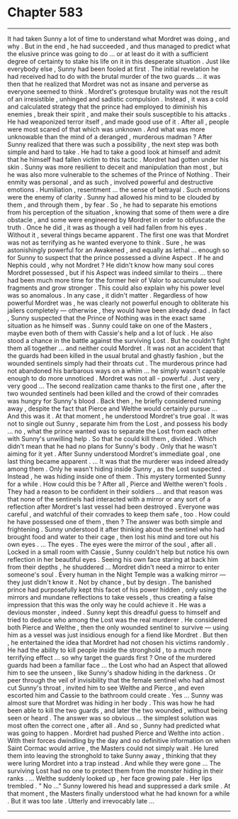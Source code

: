 
# Chapter 583


---

It had taken Sunny a lot of time to understand what Mordret was doing , and why . But in the end , he had succeeded , and thus managed to predict what the elusive prince was going to do … or at least do it with a sufficient degree of certainty to stake his life on it in this desperate situation .
Just like everybody else , Sunny had been fooled at first . The initial revelation he had received had to do with the brutal murder of the two guards … it was then that he realized that Mordret was not as insane and perverse as everyone seemed to think .
Mordret's grotesque brutality was not the result of an irresistible , unhinged and sadistic compulsion . Instead , it was a cold and calculated strategy that the prince had employed to diminish his enemies , break their spirit , and make their souls susceptible to his attacks . He had weaponized terror itself , and made good use of it .
After all , people were most scared of that which was unknown . And what was more unknowable than the mind of a deranged , murderous madman ?
After Sunny realized that there was such a possibility , the next step was both simple and hard to take . He had to take a good look at himself and admit that he himself had fallen victim to this tactic .
Mordret had gotten under his skin . Sunny was more resilient to deceit and manipulation than most , but he was also more vulnerable to the schemes of the Prince of Nothing . Their enmity was personal , and as such , involved powerful and destructive emotions . Humiliation , resentment … the sense of betrayal . Such emotions were the enemy of clarity .
Sunny had allowed his mind to be clouded by them , and through them , by fear .
So , he had to separate his emotions from his perception of the situation , knowing that some of them were a dire obstacle , and some were engineered by Mordret in order to obfuscate the truth .
Once he did , it was as though a veil had fallen from his eyes . Without it , several things became apparent .
The first one was that Mordret was not as terrifying as he wanted everyone to think . Sure , he was astonishingly powerful for an Awakened , and equally as lethal … enough so for Sunny to suspect that the prince possessed a divine Aspect .
If he and Nephis could , why not Mordret ?
He didn't know how many soul cores Mordret possessed , but if his Aspect was indeed similar to theirs … there had been much more time for the former heir of Valor to accumulate soul fragments and grow stronger . This could also explain why his power level was so anomalous .
In any case , it didn't matter . Regardless of how powerful Mordret was , he was clearly not powerful enough to obliterate his jailers completely — otherwise , they would have been already dead . In fact , Sunny suspected that the Prince of Nothing was in the exact same situation as he himself was .
Sunny could take on one of the Masters , maybe even both of them with Cassie's help and a lot of luck . He also stood a chance in the battle against the surviving Lost .
But he couldn't fight them all together … and neither could Mordret .
It was not an accident that the guards had been killed in the usual brutal and ghastly fashion , but the wounded sentinels simply had their throats cut . The murderous prince had not abandoned his barbarous ways on a whim … he simply wasn't capable enough to do more unnoticed . Mordret was not all - powerful .
Just very , very good …
The second realization came thanks to the first one , after the two wounded sentinels had been killed and the crowd of their comrades was hungry for Sunny's blood . Back then , he briefly considered running away , despite the fact that Pierce and Welthe would certainly pursue …
And this was it . At that moment , he understood Mordret's true goal . It was not to single out Sunny , separate him from the Lost , and possess his body … no , what the prince wanted was to separate the Lost from each other with Sunny's unwilling help . So that he could kill them , divided .
Which didn't mean that he had no plans for Sunny's body . Only that he wasn't aiming for it yet .
After Sunny understood Mordret's immediate goal , one last thing became apparent .
... It was that the murderer was indeed already among them .
Only he wasn't hiding inside Sunny , as the Lost suspected . Instead , he was hiding inside one of them .
This mystery tormented Sunny for a while . How could this be ? After all , Pierce and Welthe weren't fools . They had a reason to be confident in their soldiers … and that reason was that none of the sentinels had interacted with a mirror or any sort of a reflection after Mordret's last vessel had been destroyed . Everyone was careful , and watchful of their comrades to keep them safe , too .
How could he have possessed one of them , then ?
The answer was both simple and frightening . Sunny understood it after thinking about the sentinel who had brought food and water to their cage , then lost his mind and tore out his own eyes .
… The eyes .
The eyes were the mirror of the soul , after all .
Locked in a small room with Cassie , Sunny couldn't help but notice his own reflection in her beautiful eyes . Seeing his own face staring at back him from their depths , he shuddered …
Mordret didn't need a mirror to enter someone's soul . Every human in the Night Temple was a walking mirror — they just didn't know it . Not by chance , but by design . The banished prince had purposefully kept this facet of his power hidden , only using the mirrors and mundane reflections to take vessels , thus creating a false impression that this was the only way he could achieve it .
He was a devious monster , indeed .
Sunny kept this dreadful guess to himself and tried to deduce who among the Lost was the real murderer . He considered both Pierce and Welthe , then the only wounded sentinel to survive — using him as a vessel was just insidious enough for a fiend like Mordret .
But then , he entertained the idea that Mordret had not chosen his victims randomly . He had the ability to kill people inside the stronghold , to a much more terrifying effect … so why target the guards first ?
One of the murdered guards had been a familiar face … the Lost who had an Aspect that allowed him to see the unseen , like Sunny's shadow hiding in the darkness .
Or peer through the veil of invisibility that the female sentinel who had almost cut Sunny's throat , invited him to see Welthe and Pierce , and even escorted him and Cassie to the bathroom could create .
Yes … Sunny was almost sure that Mordret was hiding in her body . This was how he had been able to kill the two guards , and later the two wounded , without being seen or heard . The answer was so obvious … the simplest solution was most often the correct one , after all .
And so , Sunny had predicted what was going to happen .
Mordret had pushed Pierce and Welthe into action . With their forces dwindling by the day and no definitive information on when Saint Cormac would arrive , the Masters could not simply wait . He lured them into leaving the stronghold to take Sunny away , thinking that they were luring Mordret into a trap instead .
And while they were gone …
The surviving Lost had no one to protect them from the monster hiding in their ranks .
… Welthe suddenly looked up , her face growing pale . Her lips trembled .
" No …"
Sunny lowered his head and suppressed a dark smile .
At that moment , the Masters finally understood what he had known for a while .
But it was too late .
Utterly and irrevocably late …

---

